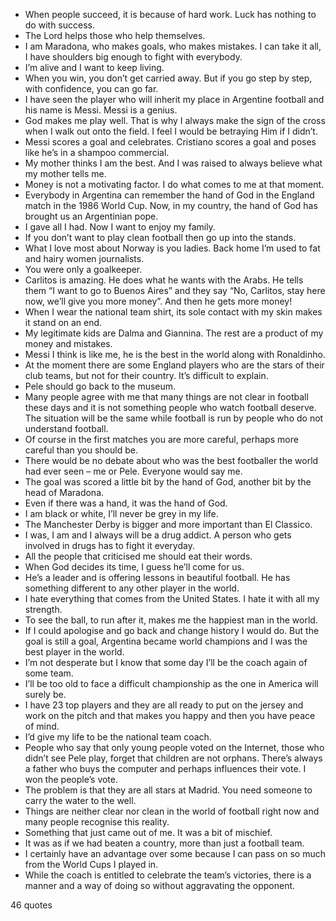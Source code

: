  - When people succeed, it is because of hard work. Luck has nothing to do with success.
 - The Lord helps those who help themselves.
 - I am Maradona, who makes goals, who makes mistakes. I can take it all, I have shoulders big enough to fight with everybody.
 - I’m alive and I want to keep living.
 - When you win, you don’t get carried away. But if you go step by step, with confidence, you can go far.
 - I have seen the player who will inherit my place in Argentine football and his name is Messi. Messi is a genius.
 - God makes me play well. That is why I always make the sign of the cross when I walk out onto the field. I feel I would be betraying Him if I didn’t.
 - Messi scores a goal and celebrates. Cristiano scores a goal and poses like he’s in a shampoo commercial.
 - My mother thinks I am the best. And I was raised to always believe what my mother tells me.
 - Money is not a motivating factor. I do what comes to me at that moment.
 - Everybody in Argentina can remember the hand of God in the England match in the 1986 World Cup. Now, in my country, the hand of God has brought us an Argentinian pope.
 - I gave all I had. Now I want to enjoy my family.
 - If you don’t want to play clean football then go up into the stands.
 - What I love most about Norway is you ladies. Back home I’m used to fat and hairy women journalists.
 - You were only a goalkeeper.
 - Carlitos is amazing. He does what he wants with the Arabs. He tells them “I want to go to Buenos Aires” and they say “No, Carlitos, stay here now, we’ll give you more money”. And then he gets more money!
 - When I wear the national team shirt, its sole contact with my skin makes it stand on an end.
 - My legitimate kids are Dalma and Giannina. The rest are a product of my money and mistakes.
 - Messi I think is like me, he is the best in the world along with Ronaldinho.
 - At the moment there are some England players who are the stars of their club teams, but not for their country. It’s difficult to explain.
 - Pele should go back to the museum.
 - Many people agree with me that many things are not clear in football these days and it is not something people who watch football deserve. The situation will be the same while football is run by people who do not understand football.
 - Of course in the first matches you are more careful, perhaps more careful than you should be.
 - There would be no debate about who was the best footballer the world had ever seen – me or Pele. Everyone would say me.
 - The goal was scored a little bit by the hand of God, another bit by the head of Maradona.
 - Even if there was a hand, it was the hand of God.
 - I am black or white, I’ll never be grey in my life.
 - The Manchester Derby is bigger and more important than El Classico.
 - I was, I am and I always will be a drug addict. A person who gets involved in drugs has to fight it everyday.
 - All the people that criticised me should eat their words.
 - When God decides its time, I guess he’ll come for us.
 - He’s a leader and is offering lessons in beautiful football. He has something different to any other player in the world.
 - I hate everything that comes from the United States. I hate it with all my strength.
 - To see the ball, to run after it, makes me the happiest man in the world.
 - If I could apologise and go back and change history I would do. But the goal is still a goal, Argentina became world champions and I was the best player in the world.
 - I’m not desperate but I know that some day I’ll be the coach again of some team.
 - I’ll be too old to face a difficult championship as the one in America will surely be.
 - I have 23 top players and they are all ready to put on the jersey and work on the pitch and that makes you happy and then you have peace of mind.
 - I’d give my life to be the national team coach.
 - People who say that only young people voted on the Internet, those who didn’t see Pele play, forget that children are not orphans. There’s always a father who buys the computer and perhaps influences their vote. I won the people’s vote.
 - The problem is that they are all stars at Madrid. You need someone to carry the water to the well.
 - Things are neither clear nor clean in the world of football right now and many people recognise this reality.
 - Something that just came out of me. It was a bit of mischief.
 - It was as if we had beaten a country, more than just a football team.
 - I certainly have an advantage over some because I can pass on so much from the World Cups I played in.
 - While the coach is entitled to celebrate the team’s victories, there is a manner and a way of doing so without aggravating the opponent.

46 quotes